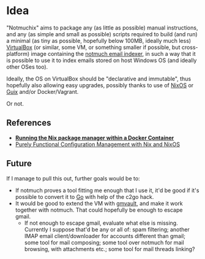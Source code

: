 # Idea

"Notmuchix" aims to package any (as little as possible) manual instructions, and any (as simple and small as possible) scripts required to build (and run) a minimal (as tiny as possible, hopefully below 100MB, ideally much less) [VirtualBox](https://www.virtualbox.org/) (or similar, some VM, or something smaller if possible, but cross-platform) image containing the [notmuch email indexer](http://notmuchmail.org/), in such a way that it is possible to use it to index emails stored on host Windows OS (and ideally other OSes too).

Ideally, the OS on VirtualBox should be "declarative and immutable", thus hopefully also allowing easy upgrades, possibly thanks to use of [NixOS](http://nixos.org/) or [Guix](http://www.gnu.org/software/guix/) and/or Docker/Vagrant.

Or not.

## References

- **[Running the Nix package manager within a Docker Container](http://zef.me/blog/6049/nix-docker)**
- [Purely Functional Configuration Management with Nix and NixOS](http://www.infoq.com/articles/configuration-management-with-nix)

## Future

If I manage to pull this out, further goals would be to:

- If notmuch proves a tool fitting me enough that I use it, it'd be good if it's possible to convert it to [Go](http://golang.org) with help of the c2go hack. 
- It would be good to extend the VM with [gmvault](http://gmvault.org/), and make it work together with notmuch. That could hopefully be enough to escape gmail.
  - If not enough to escape gmail, evaluate what else is missing. Currently I suppose that'd be any or all of: spam filtering; another IMAP email client/downloader for accounts different than gmail; some tool for mail composing; some tool over notmuch for mail browsing, with attachments etc.; some tool for mail threads linking?

